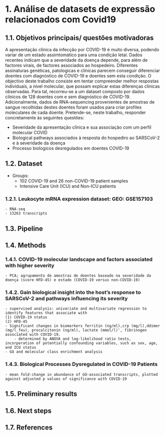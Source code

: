# 1. Análise de datasets de expressão relacionados com Covid19

## 1.1. Objetivos principais/ questões motivadoras

A apresentação clínica da infecção por COVID-19 é muito diversa, podendo variar de um estado assimtomático para uma condição letal. Dados recentes indicam que a severidade da doença depende, para além de factores virais, de factores associados ao hospedeiro. Diferentes assinaturas genéticas, patologicas e clínicas parecem conseguir diferenciar doentes com diagnóstico de COVID-19 e doentes sem esta condição.
O objectivo deste trabalho consiste em tentar compreender melhor respostas individuais, a nível molecular, que possam explicar estas diferenças clínicas observadas.
Para tal, recorreu-se a um dataset composto por dados clínicos de 128 doentes com e sem diagnóstico de COVID-19. Adicionalmente, dados de RNA-sequencing provenientes de amostras de sangue recolhidas destes doentes foram usados para criar profiles moleculares de cada doente. 
Pretende-se, neste trabalho, responder concretamente às seguintes questões:
- Severidade da apresentação clínica e sua associação com um perfil molecular COVID
- Biological pathways associados à resposta do hospediro ao SARSCoV-2 e à severidade da doença
- Processo biologicos desregulados em doentes COVID-19

## 1.2. Dataset
- Groups:
    - 102 COVID-19 and 26 non-COVID-19 patient samples
    - Intensive Care Unit (ICU) and Non-ICU patients

### 1.2.1. Leukocyte mRNA expression dataset: GEO: GSE157103
    - RNA-seq
    - 13263 transcripts

## 1.3. Pipeline

## 1.4. Methods


### 1.4.1. COVID-19 molecular landscape and factors associated with higher severity
    - PCA; agrupamento de amostras de doentes baseado na severidade da doença (score HFD-45) e estado (COVID-19 versus non-COVID-19)
### 1.4.2. Gain biological insight into the host’s response to SARSCoV-2 and pathways influencing its severity
    - supervised analysis: univariate and multivariate regression to identify features that associate with
    (1) COVID-19 status
    (2) HFD-45
    - Significant changes in biomarkers ferritin (ng/ml),crp (mg/l),ddimer (mg/l_feu), procalcitonin (ng/ml), lactate (mmol/l)', fibrinogen associated with COVID-19.
        - determined by ANOVA and log-likelihood ratio tests, incorporation of potentially confounding variables, such as sex, age, and ICU status
    - GO and molecular class enrichment analysis
### 1.4.3. Biological Processes Dysregulated in COVID-19 Patients
    - mean fold-change in abundance of GO-associated transcripts, plotted against adjusted p values of significance with COVID-19

## 1.5. Preliminary results

## 1.6. Next steps

## 1.7. References
